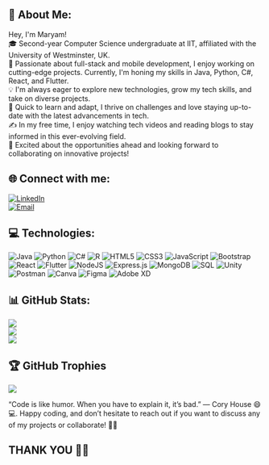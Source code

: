 ## 💫 About Me:
Hey, I'm Maryam!<br>
🎓 Second-year Computer Science undergraduate at IIT, affiliated with the University of Westminster, UK.<br>
🌱 Passionate about full-stack and mobile development, I enjoy working on cutting-edge projects. Currently, I'm honing my skills in Java, Python, C#, React, and Flutter.<br>
💡 I'm always eager to explore new technologies, grow my tech skills, and take on diverse projects.<br>
🚀 Quick to learn and adapt, I thrive on challenges and love staying up-to-date with the latest advancements in tech.<br>
✍️ In my free time, I enjoy watching tech videos and reading blogs to stay informed in this ever-evolving field.<br>
🎯 Excited about the opportunities ahead and looking forward to collaborating on innovative projects!<br>

## 🌐 Connect with me:
[![LinkedIn](https://img.shields.io/badge/LinkedIn-%230077B5.svg?logo=linkedin&logoColor=white)](https://www.linkedin.com/in/maryam-nawas-bb7b25236/)  
[![Email](https://img.shields.io/badge/Email-D14836.svg?logo=gmail&logoColor=white)](mailto:maryamnawas2002@gmail.com)

## 💻 Technologies:
![Java](https://img.shields.io/badge/java-%23ED8B00.svg?style=for-the-badge&logo=openjdk&logoColor=white) 
![Python](https://img.shields.io/badge/python-3670A0?style=for-the-badge&logo=python&logoColor=ffdd54) 
![C#](https://img.shields.io/badge/c%23-%23239120.svg?style=for-the-badge&logo=csharp&logoColor=white) 
![R](https://img.shields.io/badge/r-%23276DC3.svg?style=for-the-badge&logo=r&logoColor=white) 
![HTML5](https://img.shields.io/badge/html5-%23E34F26.svg?style=for-the-badge&logo=html5&logoColor=white) 
![CSS3](https://img.shields.io/badge/css3-%231572B6.svg?style=for-the-badge&logo=css3&logoColor=white) 
![JavaScript](https://img.shields.io/badge/javascript-%23323330.svg?style=for-the-badge&logo=javascript&logoColor=%23F7DF1E) 
![Bootstrap](https://img.shields.io/badge/bootstrap-%23563D7C.svg?style=for-the-badge&logo=bootstrap&logoColor=white) 
![React](https://img.shields.io/badge/react-%2320232a.svg?style=for-the-badge&logo=react&logoColor=%2361DAFB) 
![Flutter](https://img.shields.io/badge/Flutter-%2302569B.svg?style=for-the-badge&logo=Flutter&logoColor=white) 
![NodeJS](https://img.shields.io/badge/node.js-6DA55F?style=for-the-badge&logo=node.js&logoColor=white) 
![Express.js](https://img.shields.io/badge/express.js-%23404d59.svg?style=for-the-badge&logo=express&logoColor=%2361DAFB) 
![MongoDB](https://img.shields.io/badge/MongoDB-%234ea94b.svg?style=for-the-badge&logo=mongodb&logoColor=white) 
![SQL](https://img.shields.io/badge/sql-%2300758F.svg?style=for-the-badge&logo=sql&logoColor=white) 
![Unity](https://img.shields.io/badge/unity-%23000000.svg?style=for-the-badge&logo=unity&logoColor=white) 
![Postman](https://img.shields.io/badge/Postman-FF6C37?style=for-the-badge&logo=postman&logoColor=white) 
![Canva](https://img.shields.io/badge/Canva-%2300C4CC.svg?style=for-the-badge&logo=Canva&logoColor=white) 
![Figma](https://img.shields.io/badge/figma-%23F24E1E.svg?style=for-the-badge&logo=figma&logoColor=white) 
![Adobe XD](https://img.shields.io/badge/adobe%20xd-%23FF61F6.svg?style=for-the-badge&logo=adobe%20xd&logoColor=white)

## 📊 GitHub Stats:
![](https://github-readme-stats.vercel.app/api?username=maryamnawas&theme=gotham&hide_border=false&include_all_commits=false&count_private=false)<br/>
![](https://github-readme-streak-stats.herokuapp.com/?user=maryamnawas&theme=gotham&hide_border=false)<br/>
![](https://github-readme-stats.vercel.app/api/top-langs/?username=maryamnawas&theme=gotham&hide_border=false&include_all_commits=false&count_private=false&layout=compact)

## 🏆 GitHub Trophies
![](https://github-profile-trophy.vercel.app/?username=maryamnawas&theme=darkhub&no-frame=false&no-bg=true&margin-w=4)

“Code is like humor. When you have to explain it, it’s bad.” — Cory House 😄💻. Happy coding, and don’t hesitate to reach out if you want to discuss any of my projects or collaborate! 🚀🤝

## THANK YOU 🙏💖
